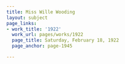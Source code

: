 ```yaml
---
title: Miss Wille Wooding
layout: subject
page_links:
- work_title: '1922'
  work_url: pages/works/1922
  page_title: Saturday, February 18, 1922
  page_anchor: page-1945

---
```

